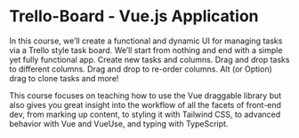 # Trello-Board - Vue.js Application
In this course, we’ll create a functional and dynamic UI for managing tasks via a Trello style task board. We’ll start from nothing and end with a simple yet fully functional app. Create new tasks and columns. Drag and drop tasks to different columns. Drag and drop to re-order columns. Alt (or Option) drag to clone tasks and more!

This course focuses on teaching how to use the Vue draggable library but also gives you great insight into the workflow of all the facets of front-end dev, from marking up content, to styling it with Tailwind CSS, to advanced behavior with Vue and VueUse, and typing with TypeScript.
